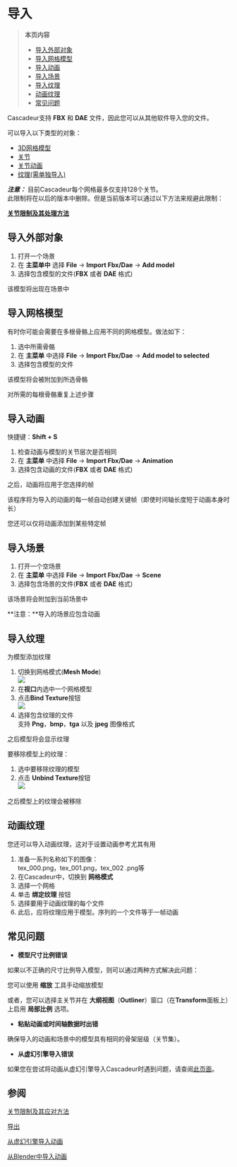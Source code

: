 # 导入


>**本页内容**
>- [导入外部对象](#导入外部对象)
>- [导入网格模型](#导入网格模型)
>- [导入动画](#导入动画)
>- [导入场景](#导入场景)
>- [导入纹理](#导入纹理)
>- [动画纹理](#动画纹理)
>- [常见问题](#常见问题)

Cascadeur支持 **FBX** 和 **DAE** 文件，因此您可以从其他软件导入您的文件。

可以导入以下类型的对象：

- [3D网格模型]()
- [关节]()
- [关节动画]()
- [纹理(需单独导入)]()

***注意：***
目前Cascadeur每个网格最多仅支持128个关节。  
此限制将在以后的版本中删除。但是当前版本可以通过以下方法来规避此限制：

[**关节限制及其处理方法**](JointLimitAndHowToDealWithIt.md)

## 导入外部对象

1. 打开一个场景
2. 在 **主菜单中** 选择 **File** → **Import Fbx/Dae** → **Add model**
3. 选择包含模型的文件(**FBX** 或者 **DAE** 格式)

该模型将出现在场景中

## 导入网格模型
有时你可能会需要在多根骨骼上应用不同的网格模型。做法如下：

1. 选中所需骨骼
2. 在 **主菜单** 中选择 **File** → **Import Fbx/Dae** → **Add model to selected**
3. 选择包含模型的文件

该模型将会被附加到所选骨骼

对所需的每根骨骼重复上述步骤

## 导入动画

快捷键：**Shift + S**

1. 检查动画与模型的关节层次是否相同
2. 在 **主菜单** 中选择 **File** → **Import Fbx/Dae** → **Animation**
3. 选择包含动画的文件(**FBX** 或者 **DAE** 格式)

之后，动画将应用于您选择的帧

该程序将为导入的动画的每一帧自动创建关键帧（即使时间轴长度短于动画本身时长）

您还可以仅将动画添加到某些特定帧

## 导入场景

1. 打开一个空场景
2. 在 **主菜单** 中选择 **File** → **Import Fbx/Dae** → **Scene**
3. 选择包含场景的文件(**FBX** 或者 **DAE** 格式)

该场景将会附加到当前场景中

**注意：**导入的场景应包含动画

## 导入纹理
为模型添加纹理

1. 切换到网格模式(**Mesh Mode**)  
![](https://cascadeur.com/images/category/2020/01/23/4998b39563bb06e0ee2d1d7de43a3df6.png)
2. 在**视口**内选中一个网格模型
3. 点击**Bind Texture**按钮  
![](https://cascadeur.com/images/category/2020/01/23/a0f75ecdd9c9e47101054ad6671d47fd.png)
4. 选择包含纹理的文件  
支持 **Png**，**bmp**，**tga** 以及 **jpeg** 图像格式

之后模型将会显示纹理

要移除模型上的纹理：

1. 选中要移除纹理的模型
2. 点击 **Unbind Texture**按钮  
![](https://cascadeur.com/images/category/2020/01/23/fd3d3a785f3050422c1e5060330aaa7d.png)

之后模型上的纹理会被移除

## 动画纹理

您还可以导入动画纹理，这对于设置动画参考尤其有用

1. 准备一系列名称如下的图像：  
tex_000.png，tex_001.png，tex_002 .png等
2. 在Cascadeur中，切换到 **网格模式**
3. 选择一个网格
4. 单击 **绑定纹理** 按钮
5. 选择要用于动画纹理的每个文件
6. 此后，应将纹理应用于模型。序列的一个文件等于一帧动画

## 常见问题

- **模型尺寸比例错误**

如果以不正确的尺寸比例导入模型，则可以通过两种方式解决此问题：

您可以使用 **缩放** 工具手动缩放模型 

或者，您可以选择主关节并在 **大纲视图**（**Outliner**）窗口（在**Transform**面板上）上启用 **局部比例** 选项。 

- **粘贴动画或时间轴数据时出错**

确保导入的动画和场景中的模型具有相同的骨架层级（关节集）。

- **从虚幻引擎导入错误**

如果您在尝试将动画从虚幻引擎导入Cascadeur时遇到问题，请查阅[此页面](ImportAnimationFromUE.md)。

## 参阅

[关节限制及其应对方法](JointLimitAndHowToDealWithIt.md)

[导出](Export.md)

[从虚幻引擎导入动画](ImportAnimationFromUE.md)

[从Blender中导入动画](ImportFromBlender.md)